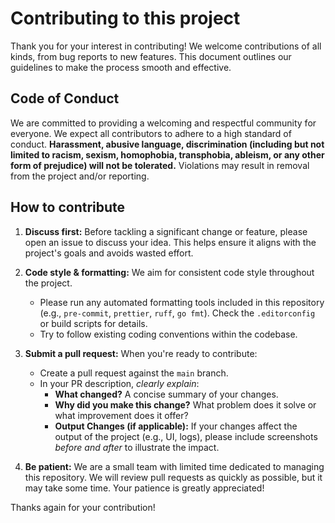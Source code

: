 # Contributing to this project

Thank you for your interest in contributing! We welcome contributions of all kinds, from
bug reports to new features. This document outlines our guidelines to make the process
smooth and effective.

## Code of Conduct

We are committed to providing a welcoming and respectful community for everyone. We
expect all contributors to adhere to a high standard of conduct. **Harassment, abusive
language, discrimination (including but not limited to racism, sexism, homophobia,
transphobia, ableism, or any other form of prejudice) will not be tolerated.**
Violations may result in removal from the project and/or reporting.

## How to contribute

1. **Discuss first:** Before tackling a significant change or feature, please open an
   issue to discuss your idea. This helps ensure it aligns with the project's goals and
   avoids wasted effort.

2. **Code style & formatting:** We aim for consistent code style throughout the project.

   - Please run any automated formatting tools included in this repository (e.g.,
     `pre-commit`, `prettier`, `ruff`, `go fmt`). Check the `.editorconfig` or build
     scripts for details.
   - Try to follow existing coding conventions within the codebase.

3. **Submit a pull request:** When you're ready to contribute:

   - Create a pull request against the `main` branch.
   - In your PR description, _clearly explain_:
     - **What changed?** A concise summary of your changes.
     - **Why did you make this change?** What problem does it solve or what improvement
       does it offer?
     - **Output Changes (if applicable):** If your changes affect the output of the
       project (e.g., UI, logs), please include screenshots _before and after_ to
       illustrate the impact.

4. **Be patient:** We are a small team with limited time dedicated to managing this
   repository. We will review pull requests as quickly as possible, but it may take some
   time. Your patience is greatly appreciated!

Thanks again for your contribution!
